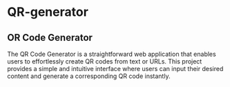 # QR-generator

## OR Code Generator
The QR Code Generator is a straightforward web application that enables users to effortlessly create QR codes from text or URLs. This project provides a simple and intuitive interface where users can input their desired content and generate a corresponding QR code instantly.
